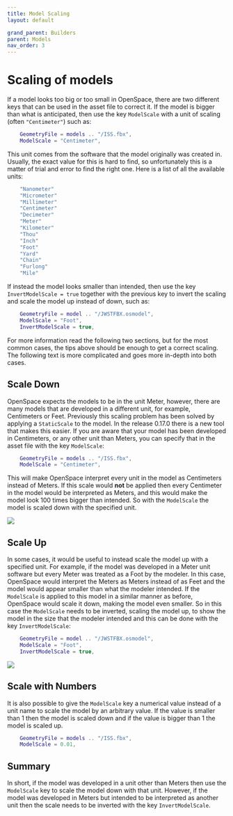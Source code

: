 ```yaml
---
title: Model Scaling
layout: default

grand_parent: Builders
parent: Models
nav_order: 3
---
```


# Scaling of models
If a model looks too big or too small in OpenSpace, there are two different keys that can be used in the asset file to correct it. If the model is bigger than what is anticipated, then use the key <code>ModelScale</code> with a unit of scaling (often <code>"Centimeter"</code>) such as: 

~~~lua
    GeometryFile = models .. "/ISS.fbx",
    ModelScale = "Centimeter",
~~~

This unit comes from the software that the model originally was created in. Usually, the exact value for this is hard to find, so unfortunately this is a matter of trial and error to find the right one. Here is a list of all the available units:

~~~lua
    "Nanometer"
    "Micrometer"
    "Millimeter"
    "Centimeter"
    "Decimeter"
    "Meter"
    "Kilometer"
    "Thou"
    "Inch"
    "Foot"
    "Yard"
    "Chain"
    "Furlong"
    "Mile"
~~~

If instead the model looks smaller than intended, then use the key <code>InvertModelScale = true</code> together with the previous key to invert the scaling and scale the model up instead of down, such as:

~~~lua
    GeometryFile = model .. "/JWSTFBX.osmodel",
    ModelScale = "Foot",
    InvertModelScale = true,
~~~

For more information read the following two sections, but for the most common cases, the tips above should be enough to get a correct scaling. The following text is more complicated and goes more in-depth into both cases.

## Scale Down
OpenSpace expects the models to be in the unit Meter, however, there are many models that are developed in a different unit, for example, Centimeters or Feet. Previously this scaling problem has been solved by applying a <code>StaticScale</code> to the model. In the release 0.17.0 there is a new tool that makes this easier. If you are aware that your model has been developed in Centimeters, or any other unit than Meters, you can specify that in the asset file with the key <code>ModelScale</code>:

~~~lua
    GeometryFile = models .. "/ISS.fbx",
    ModelScale = "Centimeter",
~~~

This will make OpenSpace interpret every unit in the model as Centimeters instead of Meters. If this scale would **not** be applied then every Centimeter in the model would be interpreted as Meters, and this would make the model look 100 times bigger than intended. So with the <code>ModelScale</code> the model is scaled down with the specified unit.

![](images/down_scale.png)

## Scale Up
In some cases, it would be useful to instead scale the model up with a specified unit. For example, if the model was developed in a Meter unit software but every Meter was treated as a Foot by the modeler. In this case, OpenSpace would interpret the Meters as Meters instead of as Feet and the model would appear smaller than what the modeler intended. If the <code>ModelScale</code> is applied to this model in a similar manner as before, OpenSpace would scale it down, making the model even smaller. So in this case the <code>ModelScale</code> needs to be inverted, scaling the model up, to show the model in the size that the modeler intended and this can be done with the key <code>InvertModelScale</code>:

~~~lua
    GeometryFile = model .. "/JWSTFBX.osmodel",
    ModelScale = "Foot",
    InvertModelScale = true,
~~~

![](images/up_scale.png)

## Scale with Numbers
It is also possible to give the <code>ModelScale</code> key a numerical value instead of a unit name to scale the model by an arbitrary value. If the value is smaller than 1 then the model is scaled down and if the value is bigger than 1 the model is scaled up.

~~~lua
    GeometryFile = models .. "/ISS.fbx",
    ModelScale = 0.01,
~~~

## Summary
In short, if the model was developed in a unit other than Meters then use the <code>ModelScale</code> key to scale the model down with that unit. However, if the model was developed in Meters but intended to be interpreted as another unit then the scale needs to be inverted with the key <code>InvertModelScale</code>.
